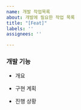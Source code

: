 ```yaml
---
name: 개발 작업목록
about: 개발에 필요한 작업 목록
title: "[Feat]"
labels: ''
assignees: ''

---
```


### 개발 기능

- 개요

- 구현 계획

- 진행 상황
